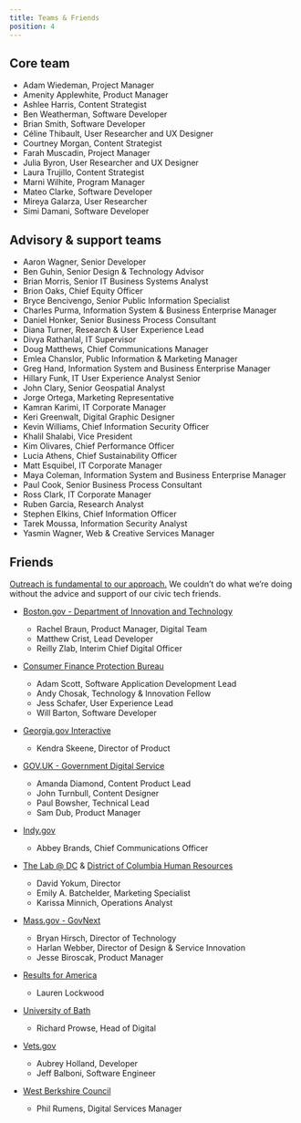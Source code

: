 ```yaml
---
title: Teams & Friends
position: 4
---
```


## Core team 
* Adam Wiedeman, Project Manager
* Amenity Applewhite, Product Manager
* Ashlee Harris, Content Strategist 
* Ben Weatherman, Software Developer
* Brian Smith, Software Developer
* Céline Thibault, User Researcher and UX Designer
* Courtney Morgan, Content Strategist
* Farah Muscadin, Project Manager
* Julia Byron, User Researcher and UX Designer
* Laura Trujillo, Content Strategist
* Marni Wilhite, Program Manager
* Mateo Clarke, Software Developer
* Mireya Galarza, User Researcher
* Simi Damani, Software Developer

## Advisory & support teams
* Aaron Wagner, Senior Developer 
* Ben Guhin, Senior Design & Technology Advisor 
* Brian Morris, Senior IT Business Systems Analyst
* Brion Oaks, Chief Equity Officer 
* Bryce Bencivengo, Senior Public Information Specialist 
* Charles Purma, Information System & Business Enterprise Manager 
* Daniel Honker, Senior Business Process Consultant 
* Diana Turner, Research & User Experience Lead
* Divya Rathanlal, IT Supervisor
* Doug Matthews, Chief Communications Manager 
* Emlea Chanslor, Public Information & Marketing Manager 
* Greg Hand, Information System and Business Enterprise Manager
* Hillary Funk, IT User Experience Analyst Senior
* John Clary, Senior Geospatial Analyst
* Jorge Ortega, Marketing Representative 
* Kamran Karimi, IT Corporate Manager 
* Keri Greenwalt, Digital Graphic Designer 
* Kevin Williams, Chief Information Security Officer 
* Khalil Shalabi, Vice President 
* Kim Olivares, Chief Performance Officer 
* Lucia Athens, Chief Sustainability Officer 
* Matt Esquibel, IT Corporate Manager
* Maya Coleman, Information System and Business Enterprise Manager 
* Paul Cook, Senior Business Process Consultant 
* Ross Clark, IT Corporate Manager 
* Ruben Garcia, Research Analyst
* Stephen Elkins, Chief Information Officer
* Tarek Moussa, Information Security Analyst
* Yasmin Wagner, Web & Creative Services Manager 

## Friends     

[Outreach is fundamental to our approach.](http://projects.austintexas.io/projects/austin-digital-services-discovery/about/our-approach/#part-of-a-larger-movement) We couldn’t do what we’re doing without the advice and support of our civic tech friends. 

* [Boston.gov - Department of Innovation and Technology](https://www.boston.gov/departments/innovation-and-technology)
    * Rachel Braun, Product Manager, Digital Team
    * Matthew Crist, Lead Developer
    * Reilly Zlab, Interim Chief Digital Officer

* [Consumer Finance Protection Bureau](https://github.com/cfpb) 

    * Adam Scott, Software Application Development Lead
    * Andy Chosak, Technology & Innovation Fellow  
    * Jess Schafer, ‎User Experience Lead
    * Will Barton, Software Developer

* [Georgia.gov Interactive](https://digitalservices.georgia.gov/)
    * Kendra Skeene, Director of Product

* [GOV.UK - Government Digital Service](https://www.gov.uk/government/organisations/government-digital-service)
    * Amanda Diamond, Content Product Lead
    * John Turnbull, Content Designer
    * Paul Bowsher, Technical Lead
    * Sam Dub, Product Manager

* [Indy.gov](https://my.indy.gov/)
    * Abbey Brands, ‎Chief Communications Officer

* [The Lab @ DC](http://thelab.dc.gov/) & [District of Columbia Human Resources](https://dchr.dc.gov/)
    * David Yokum, Director
    * Emily A. Batchelder, Marketing Specialist 
    * Karissa Minnich, Operations Analyst

* [Mass.gov - GovNext](https://www.mass.gov/topics/executive-office-of-technology-services-and-security)
    * Bryan Hirsch, Director of Technology
    * Harlan Webber, Director of Design & Service Innovation
    * Jesse Biroscak, Product Manager

* [Results for America](https://results4america.org/)
    * Lauren Lockwood

* [University of Bath](http://www.bath.ac.uk/)
    * Richard Prowse, Head of Digital 

* [Vets.gov](https://www.vets.gov/)
    * Aubrey Holland, Developer
    * Jeff Balboni, Software Engineer

* [West Berkshire Council](http://www.westberks.gov.uk/)
    * Phil Rumens, Digital Services Manager 
